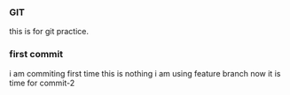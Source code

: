 ### GIT
this is for git practice.

### first commit
i am commiting first time
this is nothing
i am using feature branch
now it is time for commit-2

